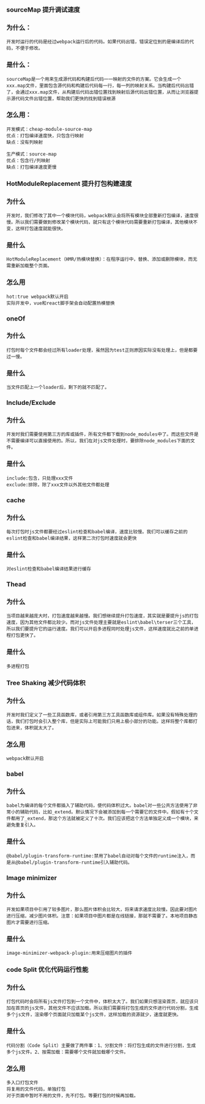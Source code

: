 ### sourceMap 提升调试速度
### 为什么：
    开发时运行的代码是经过webpack运行后的代码。如果代码出错，错误定位到的是编译后的代码，不便于修改。
### 是什么：
    sourceMap是一个用来生成源代码和构建后代码一一映射的文件的方案。它会生成一个xxx.map文件，里面包含源代码和构建后代码每一行，每一列的映射关系。当构建后代码出错了，会通过xxx.map文件，从构建后代码出错位置找到映射后源代码出错位置，从而让浏览器提示源代码文件出错位置，帮助我们更快的找到错误根源
### 怎么用：
    开发模式：cheap-module-source-map
    优点：打包编译速度快，只包含行映射
    缺点：没有列映射

    生产模式：source-map
    优点：包含行/列映射
    缺点：打包编译速度更慢

### HotModuleReplacement 提升打包构建速度
### 为什么
    开发时，我们修改了其中一个模块代码，webpack默认会将所有模块全部重新打包编译，速度很慢。所以我们需要做到修改某个模块代码，就只有这个模块代码需要重新打包编译，其他模块不变，这样打包速度就能很快。
### 是什么
    HotModuleReplacement（HMR/热模块替换）：在程序运行中，替换、添加或删除模块，而无需重新加载整个页面。
### 怎么用
    hot:true webpack默认开启
    实际开发中，vue和react脚手架会自动配置热模替换

### oneOf
### 为什么
    打包时每个文件都会经过所有loader处理，虽然因为test正则原因实际没有处理上，但是都要过一慢。
### 是什么
    当文件匹配上一个loader后，剩下的就不匹配了。

### Include/Exclude
### 为什么
    开发时我们需要使用第三方的库或插件，所有文件都下载到node_modules中了。而这些文件是不需要编译可以直接使用的。所以，我们在对js文件处理时，要排除node_modules下面的文件。
### 是什么
    include:包含，只处理xxx文件
    exclude:排除，除了xxx文件以外其他文件都处理

### cache
### 为什么
    每次打包时js文件都要经过eslint检查和babel编译，速度比较慢。我们可以缓存之前的eslint检查和babel编译结果，这样第二次打包时速度就会更快
### 是什么
    对eslint检查和babel编译结果进行缓存

### Thead
### 为什么
    当项目越来越庞大时，打包速度越来越慢。我们想继续提升打包速度，其实就是要提升js的打包速度，因为其他文件都比较少。而对js文件处理主要就是eslint\babel\terser三个工具，所以我们要提升它的运行速度。我们可以开启多进程同时处理js文件，这样速度就比之前的单进程打包更快了。

### 是什么
    多进程打包

### Tree Shaking  减少代码体积
### 为什么
    开发时我们定义了一些工具函数库，或者引用第三方工具函数库或组件库。如果没有特殊处理的话，我们打包时会引入整个库，但是实际上可能我们只用上极小部分的功能。这样将整个库都打包进来，体积就太大了。
### 怎么用
    webpack默认开启

### babel
### 为什么
    babel为编译的每个文件都插入了辅助代码，使代码体积过大。babel对一些公共方法使用了非常小的辅助代码，比如_extend。默认情况下会被添加到每一个需要它的文件中。假如有十个文件都用了_extend，那这个方法就被定义了十次。我们应该把这个方法单独定义成一个模块，来避免重复引入。
### 是什么
    @babel/plugin-transform-runtime:禁用了babel自动对每个文件的runtime注入，而是从@babel/plugin-transform-runtime引入辅助代码。
    
### Image minimizer
### 为什么
    开发如果项目中引用了较多图片，那么图片体积会比较大，将来请求速度比较慢。因此要对图片进行压缩，减少图片体积。注意：如果项目中图片都是在线链接，那就不需要了。本地项目静态图片才需要进行压缩。
### 是什么
    image-minimizer-webpack-plugin:用来压缩图片的插件

### code Split 优化代码运行性能
### 为什么
    打包代码时会将所有js文件打包到一个文件中，体积太大了。我们如果只想渲染首页，就应该只加在首页的js文件，其他文件不应该加载。所以我们需要将打包生成的文件进行代码分割，生成多个js文件，渲染哪个页面就只加载某个js文件，这样加载的资源就少，速度就更快。
### 是什么
    代码分割（Code Split）主要做了两件事：1、分割文件：将打包生成的文件进行分割，生成多个js文件。2、按需加载：需要哪个文件就加载哪个文件。 
### 怎么用
    多入口打包文件
    将复用的文件代码，单独打包
    对于页面中暂时不用的文件，先不打包。等要打包的时候再加载。